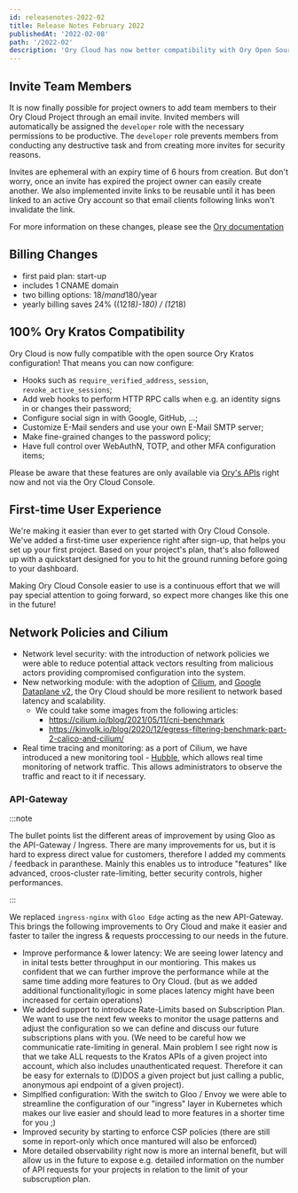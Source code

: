 ```yaml
---
id: releasenotes-2022-02
title: Release Notes February 2022
publishedAt: '2022-02-08'
path: '/2022-02'
description: 'Ory Cloud has now better compatibility with Ory Open Source features, new Network Policies, Cilium and generally performance improving changes.'
---
```


## Invite Team Members

It is now finally possible for project owners to add team members to their Ory
Cloud Project through an email invite. Invited members will automatically be
assigned the `developer` role with the necessary permissions to be productive.
The `developer` role prevents members from conducting any destructive task and
from creating more invites for security reasons.

Invites are ephemeral with an expiry time of 6 hours from creation. But don't
worry, once an invite has expired the project owner can easily create another.
We also implemented invite links to be reusable until it has been linked to an
active Ory account so that email clients following links won't invalidate the
link.

For more information on these changes, please see the
[Ory documentation](https://www.ory.sh/docs/concepts/project-invite-membership)

## Billing Changes

- first paid plan: start-up
- includes 1 CNAME domain
- two billing options: 18$/m and 180$/year
- yearly billing saves 24% ((12*18)-180) / (12*18)

## 100% Ory Kratos Compatibility

Ory Cloud is now fully compatible with the open source Ory Kratos configuration! That means you can now configure:

* Hooks such as `require_verified_address`, `session`, `revoke_active_sessions`;
* Add web hooks to perform HTTP RPC calls when e.g. an identity signs in or changes their password;
* Configure social sign in with Google, GitHub, ...;
* Customize E-Mail senders and use your own E-Mail SMTP server;
* Make fine-grained changes to the password policy;
* Have full control over WebAuthN, TOTP, and other MFA configuration items;

Please be aware that these features are only available via [Ory's APIs](https://www.ory.sh/docs/reference/api) right now and not via the Ory Cloud Console.

## First-time User Experience

We're making it easier than ever to get started with Ory Cloud Console. We've added a first-time user experience right after sign-up, that helps you set up your first project. Based on your project's plan, that's also followed up with a quickstart designed for you to hit the ground running before going to your dashboard.

Making Ory Cloud Console easier to use is a continuous effort that we will pay special attention to going forward, so expect more changes like this one in the future!

## Network Policies and Cilium

- Network level security: with the introduction of network policies we were able to reduce potential attack vectors resulting from malicious actors providing compromised configuration into the system.
- New networking module: with the adoption of [Cilium](https://cilium.io/), and [Google Dataplane v2](https://cloud.google.com/kubernetes-engine/docs/concepts/dataplane-v2), the Ory Cloud should be more resilient to network based latency and scalability.
    + We could take some images from the following articles:
        * https://cilium.io/blog/2021/05/11/cni-benchmark
        * https://kinvolk.io/blog/2020/12/egress-filtering-benchmark-part-2-calico-and-cilium/
- Real time tracing and monitoring: as a port of Cilium, we have introduced a new monitoring tool - [Hubble](https://github.com/cilium/hubble), which allows real time monitoring of network traffic. This allows administrators to observe the traffic and react to it if necessary.

### API-Gateway

:::note

The bullet points list the different areas of improvement by using Gloo as the API-Gateway / Ingress. There are many improvements for us, but it is hard to
express direct value for customers, therefore I added my comments / feedback in paranthese. Mainly this enables us to introduce "features" like advanced, croos-cluster
rate-limiting, better security controls, higher performances.

:::

We replaced `ingress-nginx` with `Gloo Edge` acting as the new API-Gateway. This brings the following improvements to Ory Cloud and make it easier and faster to
tailer the ingress & requests proccessing to our needs in the future.

- Improve performance & lower latency: We are seeing lower latency and in inital tests better throughput in our montioring. This makes us confident that we can further improve the
  performance while at the same time adding more features to Ory Cloud. (but as we added additional functionality/logic in some places latency might have been increased for certain operations)
- We added support to introduce Rate-Limits based on Subscription Plan. We want to use the next few weeks to monitor the usage patterns and adjust the configuration so we can define and discuss our
  future subscriptions plans with you. (We need to be careful how we communicatie rate-limiting in general. Main problem I see right now is that we take ALL requests to the Kratos APIs of a given project
  into account, which also includes unauthenticated request. Therefore it can be easy for externals to (D)DOS a given project but just calling a public, anonymous api endpoint of a given project).
- Simplfied configuration: With the switch to Gloo / Envoy we were able to streamline the configuration of our "ingress" layer in Kubernetes which makes our live easier and should lead to more features in a shorter time for you ;)
- Improved security by starting to enforce CSP policies (there are still some in report-only which once mantured will also be enforced)
- More detailed observability right now is more an internal benefit, but will allow us in the future to expose e.g. detailed information on the number of API requests for your projects in relation to the limit of your subscruption plan. 


